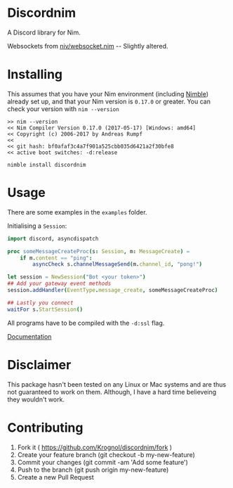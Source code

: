 # Discordnim

A Discord library for Nim. 

Websockets from [niv/websocket.nim](https://github.com/niv/websocket.nim) -- Slightly altered.

# Installing

This assumes that you have your Nim environment (including [Nimble](https://github.com/nim-lang/nimble)) already set up, and that your Nim version is `0.17.0` or greater.
You can check your version with `nim --version`

```
>> nim --version
<< Nim Compiler Version 0.17.0 (2017-05-17) [Windows: amd64]
<< Copyright (c) 2006-2017 by Andreas Rumpf
<< 
<< git hash: bf0afaf3c4a7f901a525cbb035d6421a2f30bfe8
<< active boot switches: -d:release
```

`nimble install discordnim`

# Usage

There are some examples in the `examples` folder.


Initialising a `Session`:

```nim
import discord, asyncdispatch

proc someMessageCreateProc(s: Session, m: MessageCreate) =
    if m.content == "ping":
        asyncCheck s.channelMessageSend(m.channel_id, "pong!")

let session = NewSession("Bot <your token>")
## Add your gateway event methods
session.addHandler(EventType.message_create, someMessageCreateProc)

## Lastly you connect 
waitFor s.StartSession()
```

All programs have to be compiled with the `-d:ssl` flag.

[Documentation](https://krognol.github.io/discordnim/)

# Disclaimer

This package hasn't been tested on any Linux or Mac systems and are thus not guaranteed to work on them. Although, I have a hard time believeing they wouldn't work.

# Contributing

1. Fork it ( https://github.com/Krognol/discordnim/fork )
2. Create your feature branch (git checkout -b my-new-feature)
3. Commit your changes (git commit -am 'Add some feature')
4. Push to the branch (git push origin my-new-feature)
5. Create a new Pull Request